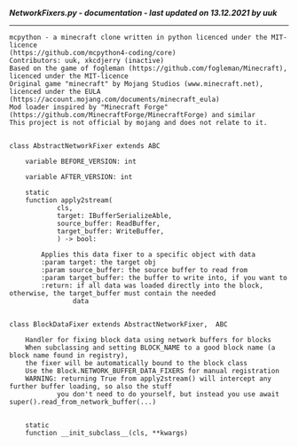 ***NetworkFixers.py - documentation - last updated on 13.12.2021 by uuk***
___

    mcpython - a minecraft clone written in python licenced under the MIT-licence 
    (https://github.com/mcpython4-coding/core)
    Contributors: uuk, xkcdjerry (inactive)
    Based on the game of fogleman (https://github.com/fogleman/Minecraft), licenced under the MIT-licence
    Original game "minecraft" by Mojang Studios (www.minecraft.net), licenced under the EULA
    (https://account.mojang.com/documents/minecraft_eula)
    Mod loader inspired by "Minecraft Forge" (https://github.com/MinecraftForge/MinecraftForge) and similar
    This project is not official by mojang and does not relate to it.


    class AbstractNetworkFixer extends ABC

        variable BEFORE_VERSION: int

        variable AFTER_VERSION: int

        static
        function apply2stream(
                cls,
                target: IBufferSerializeAble,
                source_buffer: ReadBuffer,
                target_buffer: WriteBuffer,
                ) -> bool:
            
            Applies this data fixer to a specific object with data
            :param target: the target obj
            :param source_buffer: the source buffer to read from
            :param target_buffer: the buffer to write into, if you want to
            :return: if all data was loaded directly into the block, otherwise, the target_buffer must contain the needed
                    data


    class BlockDataFixer extends AbstractNetworkFixer,  ABC
        
        Handler for fixing block data using network buffers for blocks
        When subclassing and setting BLOCK_NAME to a good block name (a block name found in registry),
        the fixer will be automatically bound to the block class
        Use the Block.NETWORK_BUFFER_DATA_FIXERS for manual registration
        WARNING: returning True from apply2stream() will intercept any further buffer loading, so also the stuff
                you don't need to do yourself, but instead you use await super().read_from_network_buffer(...)


        static
        function __init_subclass__(cls, **kwargs)